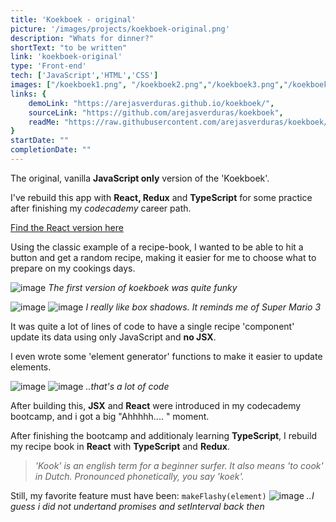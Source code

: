 ```yaml
---
title: 'Koekboek - original'
picture: '/images/projects/koekboek-original.png'
description: "Whats for dinner?"
shortText: "to be written"
link: 'koekboek-original'
type: 'Front-end'
tech: ['JavaScript','HTML','CSS']
images: ["/koekboek1.png", "/koekboek2.png","/koekboek3.png","/koekboek4.png","/koekboek_elementMaker.png","/koekboek_callFuncs.png","/koekboek_makeFlashy.png"]
links: {
    demoLink: "https://arejasverduras.github.io/koekboek/",
    sourceLink: "https://github.com/arejasverduras/koekboek",
    readMe: "https://raw.githubusercontent.com/arejasverduras/koekboek/main/README.md"
}
startDate: ""
completionDate: ""
---
```


The original, vanilla **JavaScript only** version of the 'Koekboek'.

I've rebuild this app with **React, Redux** and **TypeScript** for some practice after finishing my *codecademy* career path.

[Find the React version here](https://next-portfolio-remake.vercel.app/projects/koekboek)

Using the classic example of a recipe-book, I wanted to be able to hit a button and get a random recipe, making it easier for me to choose what to prepare on my cookings days.


![image](/images/projectImages/koekboek/koekboek1.png)
_The first version of koekboek was quite funky_

![image](/images/projectImages/koekboek/koekboek2.png)
![image](/images/projectImages/koekboek/koekboek3.png)
_I really like box shadows. It reminds me of Super Mario 3_

It was quite a lot of lines of code to have a single recipe 'component' update its data using only JavaScript and **no JSX**. 

I even wrote some 'element generator' functions to make it easier to update elements.

![image](/images/projectImages/koekboek/koekboek_elementMaker.png)
![image](/images/projectImages/koekboek/koekboek_callFuncs.png)
_..that's a lot of code_

After building this, **JSX** and **React** were introduced in my codecademy bootcamp, and i got a big "Ahhhhh.... " moment. 

After finishing the bootcamp and additionaly learning **TypeScript**, I rebuild my recipe book in **React** with **TypeScript** and **Redux**. 

> _'Kook' is an english term for a beginner surfer. It also means 'to cook' in Dutch. Pronounced phonetically, you say 'koek'._

Still, my favorite feature must have been: 
`makeFlashy(element)`
![image](/images/projectImages/koekboek/koekboek_makeFlashy.png)
_..I guess i did not undertand promises and setInterval back then_